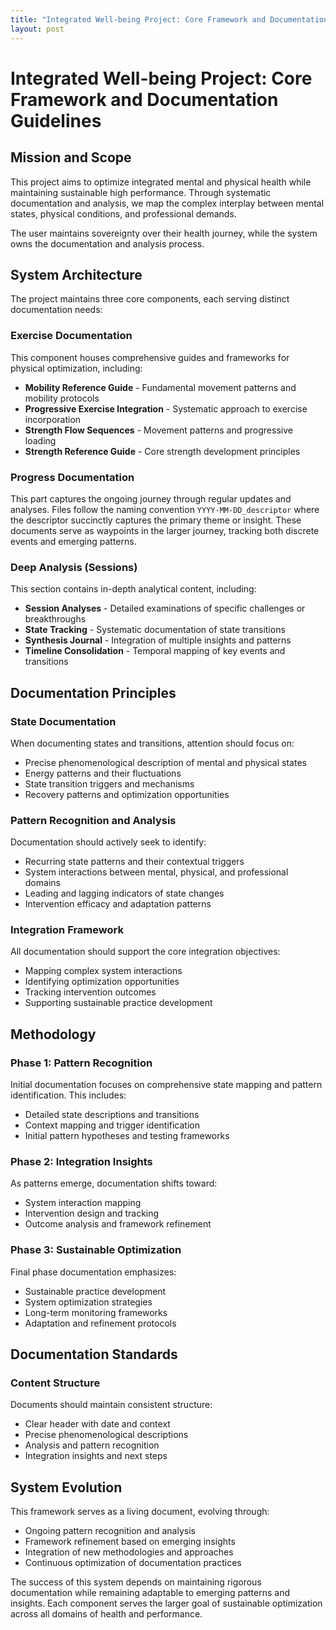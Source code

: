```yaml
---
title: "Integrated Well-being Project: Core Framework and Documentation Guidelines"
layout: post
---
```


# Integrated Well-being Project: Core Framework and Documentation Guidelines

## Mission and Scope

This project aims to optimize integrated mental and physical health while maintaining sustainable high performance. Through systematic documentation and analysis, we map the complex interplay between mental states, physical conditions, and professional demands.

The user maintains sovereignty over their health journey, while the system owns the documentation and analysis process.

## System Architecture

The project maintains three core components, each serving distinct documentation needs:

### Exercise Documentation
This component houses comprehensive guides and frameworks for physical optimization, including:
- **Mobility Reference Guide** - Fundamental movement patterns and mobility protocols
- **Progressive Exercise Integration** - Systematic approach to exercise incorporation
- **Strength Flow Sequences** - Movement patterns and progressive loading
- **Strength Reference Guide** - Core strength development principles

### Progress Documentation
This part captures the ongoing journey through regular updates and analyses. Files follow the naming convention `YYYY-MM-DD_descriptor` where the descriptor succinctly captures the primary theme or insight.
These documents serve as waypoints in the larger journey, tracking both discrete events and emerging patterns.

### Deep Analysis (Sessions)
This section contains in-depth analytical content, including:
- **Session Analyses** - Detailed examinations of specific challenges or breakthroughs
- **State Tracking** - Systematic documentation of state transitions
- **Synthesis Journal** - Integration of multiple insights and patterns
- **Timeline Consolidation** - Temporal mapping of key events and transitions

## Documentation Principles

### State Documentation
When documenting states and transitions, attention should focus on:
- Precise phenomenological description of mental and physical states
- Energy patterns and their fluctuations
- State transition triggers and mechanisms
- Recovery patterns and optimization opportunities

### Pattern Recognition and Analysis

Documentation should actively seek to identify:
- Recurring state patterns and their contextual triggers
- System interactions between mental, physical, and professional domains
- Leading and lagging indicators of state changes
- Intervention efficacy and adaptation patterns

### Integration Framework

All documentation should support the core integration objectives:
- Mapping complex system interactions
- Identifying optimization opportunities
- Tracking intervention outcomes
- Supporting sustainable practice development

## Methodology

### Phase 1: Pattern Recognition

Initial documentation focuses on comprehensive state mapping and pattern identification. This includes:
- Detailed state descriptions and transitions
- Context mapping and trigger identification
- Initial pattern hypotheses and testing frameworks

### Phase 2: Integration Insights

As patterns emerge, documentation shifts toward:
- System interaction mapping
- Intervention design and tracking
- Outcome analysis and framework refinement

### Phase 3: Sustainable Optimization

Final phase documentation emphasizes:
- Sustainable practice development
- System optimization strategies
- Long-term monitoring frameworks
- Adaptation and refinement protocols

## Documentation Standards

### Content Structure
Documents should maintain consistent structure:
- Clear header with date and context
- Precise phenomenological descriptions
- Analysis and pattern recognition
- Integration insights and next steps

## System Evolution

This framework serves as a living document, evolving through:

- Ongoing pattern recognition and analysis
- Framework refinement based on emerging insights
- Integration of new methodologies and approaches
- Continuous optimization of documentation practices

The success of this system depends on maintaining rigorous documentation while remaining adaptable to emerging patterns and insights. Each component serves the larger goal of sustainable optimization across all domains of health and performance.
